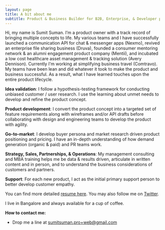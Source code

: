 ```yaml
---
layout: page
title: A bit about me
subtitle: Product & Business Builder for B2B, Enterprise, & Developer products. Areas of interests (& buzzwords) include travel, collaboration, customer service, conversational interfaces, chat bots, APIs, NLP, and AI
---
```


Hi, my name is Sumit Suman. I’m a product owner with a track record of bringing multiple concepts to life. My various teams and I have successfully launched a communication API for chat & messenger apps (Nexmo), revived an enterprise file sharing business (Druva), founded a consumer mentoring network & an alumni engagement product company (Mentii), and incubated a low cost healthcare asset management & tracking solution (Avery Dennison). Currently I'm working at simplifying business travel (Comtravo). My teams have been lean and did whatever it took to make the product and business successful. As a result, what I have learned touches upon the entire product lifecycle.

**Idea validation**:
I follow a hypothesis-testing framework for conducting unbiased customer / user research. I use the learning about unmet needs to develop and refine the product concept.

**Product development**:
I convert the product concept into a targeted set of feature requirements along with wireframes and/or API drafts before collaborating with design and engineering teams to develop the product with agility.

**Go-to-market**:
I develop buyer persona and market research driven product positioning and pricing. I have an in-depth understanding of how demand generation (organic & paid) and PR teams work.

**Strategy, Sales, Partnerships, & Operations**:
My management consulting and MBA training helps me be data & results driven, articulate in written content and in person, and to understand the business considerations of customers and partners.

**Support**:
For each new product, I act as the initial primary support person to better develop customer empathy.


You can find more detailed [resume here](http://sumitsuman.com/resume). You may also follow me on [Twitter](https://twitter.com/anothersumit).

I live in Bangalore and always available for a cup of coffee. 


**How to contact me:**

* Drop me a line at sumitsuman.pro+web@gmail.com

